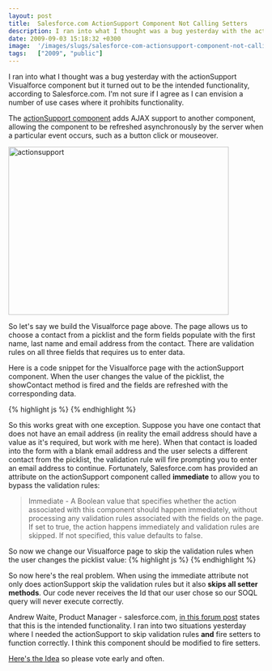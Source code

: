 ```yaml
---
layout: post
title:  Salesforce.com ActionSupport Component Not Calling Setters
description: I ran into what I thought was a bug yesterday with the actionSupport Visualforce component but it turned out to be the intended functionality, according to Salesforce.com. Im not sure if I agree as I can envision a number of use cases where it prohibits functionality. The actionSupport component adds AJAX support to another component, allowing the component to be refreshed asynchronously by the server when a particular event occurs, such as a button click or mouseover.   So lets say we build the
date: 2009-09-03 15:18:32 +0300
image:  '/images/slugs/salesforce-com-actionsupport-component-not-calling-setters.jpg'
tags:   ["2009", "public"]
---
```

<p>I ran into what I thought was a bug yesterday with the actionSupport Visualforce component but it turned out to be the intended functionality, according to Salesforce.com. I'm not sure if I agree as I can envision a number of use cases where it prohibits functionality.</p>
<p>The <a href="http://www.salesforce.com/us/developer/docs/pages/Content/pages_compref_actionSupport.htm" target="_blank">actionSupport component</a> adds AJAX support to another component, allowing the component to be refreshed asynchronously by the server when a particular event occurs, such as a button click or mouseover.</p>
<p><a href="http://res.cloudinary.com/blog-jeffdouglas-com/image/upload/v1400399507/actionsupport_s4iazh.png"><img class="alignnone size-full wp-image-1186" title="actionsupport" src="http://res.cloudinary.com/blog-jeffdouglas-com/image/upload/v1400399507/actionsupport_s4iazh.png" alt="actionsupport" width="435" height="332" /></a></p>
<p>So let's say we build the Visualforce page above. The page allows us to choose a contact from a picklist and the form fields populate with the first name, last name and email address from the contact. There are validation rules on all three fields that requires us to enter data.</p>
<p>Here is a code snippet for the Visualforce page with the actionSupport component. When the user changes the value of the picklist, the showContact method is fired and the fields are refreshed with the corresponding data.</p>
{% highlight js %} <apex:pageBlockSectionItem >
  <apex:outputText value="Choose Contact"/>
  <apex:selectList value="{!contactId}" id="theContactId" size="1">
  <apex:selectOptions value="{!contacts}"/>
  <apex:actionSupport event="onchange" rerender="mainBlock" action="{!showContact}"/>
  </apex:selectList>
</apex:pageBlockSectionItem>
{% endhighlight %}
<p>So this works great with one exception. Suppose you have one contact that does not have an email address (in reality the email address should have a value as it's required, but work with me here). When that contact is loaded into the form with a blank email address and the user selects a different contact from the picklist, the validation rule will fire prompting you to enter an email address to continue. Fortunately, Salesforce.com has provided an attribute on the actionSupport component called <strong>immediate</strong> to allow you to bypass the validation rules:</p>
<blockquote>Immediate - A Boolean value that specifies whether the action associated with this component should happen immediately, without processing any validation rules associated with the fields on the page. If set to true, the action happens immediately and validation rules are skipped. If not specified, this value defaults to false.</blockquote>
So now we change our Visualforce page to skip the validation rules when the user changes the picklist value:
{% highlight js %} <apex:pageBlockSectionItem >
  <apex:outputText value="Choose Contact"/>
  <apex:selectList value="{!contactId}" id="theContactId" size="1">
  <apex:selectOptions value="{!contacts}"/>
  <apex:actionSupport immediate="true" event="onchange" rerender="mainBlock" action="{!showContact}"/>
  </apex:selectList>
</apex:pageBlockSectionItem>
{% endhighlight %}
<p>So now here's the real problem. When using the immediate attribute not only does actionSupport skip the validation rules but it also <strong>skips all setter methods</strong>. Our code never receives the Id that our user chose so our SOQL query will never execute correctly.</p>
<p>Andrew Waite, Product Manager - salesforce.com, <a href="http://community.salesforce.com/sforce/board/message?board.id=Visualforce&thread.id=2209" target="_blank">in this forum post</a> states that this is the intended functionality. I ran into two situations yesterday where I needed the actionSupport to skip validation rules <strong>and</strong> fire setters to function correctly. I think this component should be modified to fire setters.</p>
<p><a href="http://ideas.salesforce.com/article/show/10098005/ActionSupport_Visualforce_Component_Should_Run_Setter_Methods" target="_blank">Here's the Idea</a> so please vote early and often.</p>

